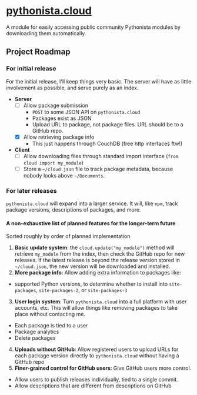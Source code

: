 # [pythonista.cloud](http://pythonista.cloud/)
A module for easily accessing public community Pythonista modules by downloading them automatically.

## Project Roadmap
### For initial release
For the initial release, I'll keep things very basic. The server will have as little involvement as possible, and serve purely as an index.
- **Server**
  - [ ] Allow package submission
    - `POST` to some JSON API on `pythonista.cloud`
    - Packages exist as JSON
    - Upload URL to package, not package files. URL should be to a GitHub repo.
  - [x] Allow retrieving package info
    - This just happens through CouchDB (free http interfaces ftw!)
- **Client**
  - [ ] Allow downloading files through standard import interface (`from cloud import my_module`)
  - [ ] Store a `~/cloud.json` file to track package metadata, because nobody looks above `~/Documents`.

### For later releases
`pythonista.cloud` will expand into a larger service. It will, like `npm`, track package versions, descriptions of packages, and more.

#### A non-exhaustive list of planned features for the longer-term future
Sorted roughly by order of planned implementation
1. **Basic update system**: the `cloud.update("my_module")` method will retrieve `my_module` from the index, then check the GitHub repo for new releases. If the latest release is beyond the release version stored in `~/cloud.json`, the new version will be downloaded and installed.
2. **More package info**: Allow adding extra information to packages like:
  - supported Python versions, to determine whether to install into `site-packages`, `site-packages-2`, or `site-packages-3`
3. **User login system**: Turn `pythonista.cloud` into a full platform with user accounts, etc. This will allow things like removing packages to take place without contacting me.
  - Each package is tied to a user
  - Package analytics
  - Delete packages
4. **Uploads without GitHub**: Allow registered users to upload URLs for each package version directly to `pythonista.cloud` without having a GitHub repo
5. **Finer-grained control for GitHub users**: Give GitHub users more control.
  - Allow users to publish releases individually, tied to a single commit.
  - Allow descriptions that are different from descriptions on GitHub
